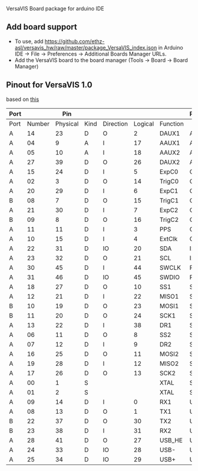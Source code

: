 VersaVIS Board package for arduino IDE

## Add board support
* To use, add https://github.com/ethz-asl/versavis_hw/raw/master/package_VersaVIS_index.json in Arduino IDE -> File -> Preferences -> Additional Boards Manager URLs.
* Add the VersaVIS board to the board manager (Tools -> Board -> Board Manager)

## Pinout for VersaVIS 1.0
based on [this](https://docs.google.com/spreadsheets/d/1Ky8IHlCCgtuCESapGA7kTjg_rHfAfQyLWzFp4BHC_iQ/edit#gid=0)

| Port ||        Pin      ||||                                     | Periphery |
|------|--------|----------|------|-----------|---------|----------|-----------|
| Port | Number | Physical | Kind | Direction | Logical | Function |           |
| A    | 14     | 23       | D    | O         | 2       | DAUX1    | AUX       |
| A    | 04     | 9        | A    | I         | 17      | AAUX1    | AUX       |
| A    | 05     | 10       | A    | I         | 18      | AAUX2    | AUX       |
| A    | 27     | 39       | D    | O         | 26      | DAUX2    | AUX       |
| A    | 15     | 24       | D    | I         | 5       | ExpC0    | CAM0      |
| A    | 02     | 3        | D    | O         | 14      | TrigC0   | CAM0      |
| A    | 20     | 29       | D    | I         | 6       | ExpC1    | CAM1      |
| B    | 08     | 7        | D    | O         | 15      | TrigC1   | CAM1      |
| A    | 21     | 30       | D    | I         | 7       | ExpC2    | CAM2      |
| B    | 09     | 8        | D    | O         | 16      | TrigC2   | CAM2      |
| A    | 11     | 11       | D    | I         | 3       | PPS      | GPS       |
| A    | 10     | 15       | D    | I         | 4       | ExtClk   | GPS       |
| A    | 22     | 31       | D    | IO        | 20      | SDA      | I2C       |
| A    | 23     | 32       | D    | O         | 21      | SCL      | I2C       |
| A    | 30     | 45       | D    | I         | 44      | SWCLK    | PROG      |
| A    | 31     | 46       | D    | IO        | 45      | SWDIO    | PROG      |
| A    | 18     | 27       | D    | O         | 10      | SS1      | SPI1      |
| A    | 12     | 21       | D    | I         | 22      | MISO1    | SPI1      |
| B    | 10     | 19       | D    | O         | 23      | MOSI1    | SPI1      |
| B    | 11     | 20       | D    | O         | 24      | SCK1     | SPI1      |
| A    | 13     | 22       | D    | I         | 38      | DR1      | SPI1      |
| A    | 06     | 11       | D    | O         | 8       | SS2      | SPI2      |
| A    | 07     | 12       | D    | I         | 9       | DR2      | SPI2      |
| A    | 16     | 25       | D    | O         | 11      | MOSI2    | SPI2      |
| A    | 19     | 28       | D    | I         | 12      | MISO2    | SPI2      |
| A    | 17     | 26       | D    | O         | 13      | SCK2     | SPI2      |
| A    | 00     | 1        | S    |           |         | XTAL     | System    |
| A    | 01     | 2        | S    |           |         | XTAL     | System    |
| A    | 09     | 14       | D    | I         | 0       | RX1      | UART1     |
| A    | 08     | 13       | D    | O         | 1       | TX1      | UART1     |
| B    | 22     | 37       | D    | O         | 30      | TX2      | UART2     |
| B    | 23     | 38       | D    | I         | 31      | RX2      | UART2     |
| A    | 28     | 41       | D    | O         | 27      | USB_HE   | USB       |
| A    | 24     | 33       | D    | IO        | 28      | USB-     | USB       |
| A    | 25     | 34       | D    | IO        | 29      | USB+     | USB       
